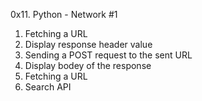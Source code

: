 0x11. Python - Network #1
1. Fetching a URL
2. Display response header value
3. Sending a POST request to the sent URL
3. Display bodey of the response
5. Fetching a URL
6. Search API
